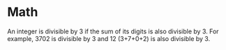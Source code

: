 # Math

An integer is divisible by 3 if the sum of its digits is also divisible by 3. For example, 3702 is divisible by 3 and 12 (3+7+0+2) is also divisible by 3.
